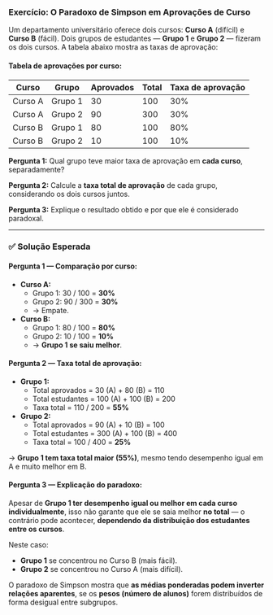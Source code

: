 ### **Exercício: O Paradoxo de Simpson em Aprovações de Curso**

Um departamento universitário oferece dois cursos: **Curso A** (difícil) e **Curso B** (fácil). Dois grupos de estudantes — **Grupo 1** e **Grupo 2** — fizeram os dois cursos. A tabela abaixo mostra as taxas de aprovação:

#### Tabela de aprovações por curso:

| Curso   | Grupo   | Aprovados | Total | Taxa de aprovação |
| ------- | ------- | --------- | ----- | ----------------- |
| Curso A | Grupo 1 | 30        | 100   | 30%               |
| Curso A | Grupo 2 | 90        | 300   | 30%               |
| Curso B | Grupo 1 | 80        | 100   | 80%               |
| Curso B | Grupo 2 | 10        | 100   | 10%               |



**Pergunta 1:**
 Qual grupo teve maior taxa de aprovação em **cada curso**, separadamente?

**Pergunta 2:**
 Calcule a **taxa total de aprovação** de cada grupo, considerando os dois cursos juntos.

**Pergunta 3:**
 Explique o resultado obtido e por que ele é considerado paradoxal.

------

### ✅ **Solução Esperada**

#### Pergunta 1 — Comparação por curso:

- **Curso A:**
  - Grupo 1: 30 / 100 = **30%**
  - Grupo 2: 90 / 300 = **30%**
  - → Empate.
- **Curso B:**
  - Grupo 1: 80 / 100 = **80%**
  - Grupo 2: 10 / 100 = **10%**
  - → **Grupo 1 se saiu melhor**.

#### Pergunta 2 — Taxa total de aprovação:

- **Grupo 1:**
  - Total aprovados = 30 (A) + 80 (B) = 110
  - Total estudantes = 100 (A) + 100 (B) = 200
  - Taxa total = 110 / 200 = **55%**
- **Grupo 2:**
  - Total aprovados = 90 (A) + 10 (B) = 100
  - Total estudantes = 300 (A) + 100 (B) = 400
  - Taxa total = 100 / 400 = **25%**

→ **Grupo 1 tem taxa total maior (55%)**, mesmo tendo desempenho igual em A e muito melhor em B.

#### Pergunta 3 — Explicação do paradoxo:

Apesar de **Grupo 1 ter desempenho igual ou melhor em cada curso individualmente**, isso não garante que ele se saia melhor **no total** — o contrário pode acontecer, **dependendo da distribuição dos estudantes entre os cursos**.

Neste caso:

- **Grupo 1** se concentrou no Curso B (mais fácil).
- **Grupo 2** se concentrou no Curso A (mais difícil).

O paradoxo de Simpson mostra que **as médias ponderadas podem inverter relações aparentes**, se os **pesos (número de alunos)** forem distribuídos de forma desigual entre subgrupos.